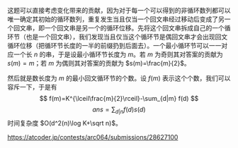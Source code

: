 这题可以直接考虑变化带来的贡献，因为对于每一个可以得到的非循环数列都可以唯一确定其初始的循环数列，重复发生当且仅当一个回文串经过移动后变成了另一个回文串，即一个回文串是另一个的循环位移。先将这个回文串拆成自己的一个循环节（也是一个回文串），我们发现当且仅当这个循环节是偶回文串才会出现回文循环位移（把循环节长度的一半的前缀扔到后面去）。一个最小循环节可以一一对应一个长 $n$ 的串，于是设最小循环节长度为 $m$。若 $m$ 为奇则其对答案的贡献为 $s(m)=m$；若 $m$ 为偶则其对答案的贡献为 $s(m)=\frac{m}{2}$。

然后就是数长度为 $m$ 的最小回文循环节的个数。设 $f(m)$ 表示这个个数，我们可以容斥一下，于是有
$$
f(m)=K^{\lceil\frac{m}{2}\rceil}-\sum_{d|m} f(d)
$$
$$
ans=\sum_{d|n} f(d)s(d)
$$
时间复杂度 $O(d^2(n)\log K+\sqrt n)$。

https://atcoder.jp/contests/arc064/submissions/28627100